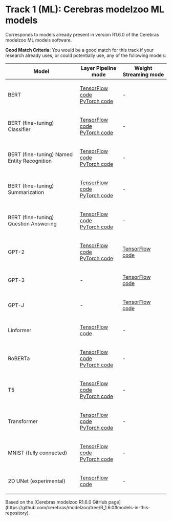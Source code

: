 # Track 1 (ML): Cerebras modelzoo ML models 
Corresponds to models already present in version R1.6.0 of the Cerebras modelzoo ML models software. 

**Good Match Criteria:** You would be a good match for this track if your research already uses, or could potentially use, any of the following models:
<table>
  <thead>
    <tr>
      <th>Model</th><th>Layer Pipeline mode</th><th>Weight Streaming mode</th>
    </tr>
  </thead
<tbody>
<tr>
  <td>BERT</td>
  <td>     

[TensorFlow code](https://github.com/cerebras/modelzoo/blob/R_1.6.0/modelzoo/transformers/tf/bert)  <br />
[PyTorch code](https://github.com/cerebras/modelzoo/blob/R_1.6.0/modelzoo/transformers/pytorch/bert)
</td>
  <td>-</td>
</tr>
<tr>
<td>BERT (fine-tuning) Classifier</td>
<td>
  
[TensorFlow code](https://github.com/cerebras/modelzoo/blob/R_1.6.0/modelzoo/transformers/tf/bert/fine_tuning/classifier)  <br />
[PyTorch code](https://github.com/cerebras/modelzoo/blob/R_1.6.0/modelzoo/transformers/pytorch/bert/fine_tuning/classifier)</td>
<td>-</td>  
</tr>

<tr>
  <td>BERT (fine-tuning) Named Entity Recognition</td><td>
    
[TensorFlow code](https://github.com/cerebras/modelzoo/blob/R_1.6.0/modelzoo/transformers/tf/bert/fine_tuning/token_classifier)  <br />
[PyTorch code](https://github.com/cerebras/modelzoo/blob/R_1.6.0/modelzoo/transformers/pytorch/bert/fine_tuning/token_classifier)</td>
<td>-</td>
</tr>

<tr>
  <td>BERT (fine-tuning) Summarization</td>
<td> 
  
  [TensorFlow code](https://github.com/cerebras/modelzoo/blob/R_1.6.0/modelzoo/transformers/tf/bert/fine_tuning/extractive_summarization)  <br />
  [PyTorch code](https://github.com/cerebras/modelzoo/blob/R_1.6.0/modelzoo/transformers/pytorch/bert/fine_tuning/extractive_summarization)</td>
<td>-</td>
</tr>

<tr>
<td>BERT (fine-tuning) Question Answering</td>
<td> 
  
[TensorFlow code](https://github.com/cerebras/modelzoo/blob/R_1.6.0/modelzoo/transformers/tf/bert/fine_tuning/qa) <br />
[PyTorch code](https://github.com/cerebras/modelzoo/blob/R_1.6.0/modelzoo/transformers/pytorch/bert/fine_tuning/qa)</td>
<td>-</td>
</tr>

<tr>
  <td>GPT-2</td>
<td>
  
[TensorFlow code](https://github.com/cerebras/modelzoo/blob/R_1.6.0/modelzoo/transformers/tf/gpt2) <br />
[PyTorch code](https://github.com/cerebras/modelzoo/blob/R_1.6.0/modelzoo/transformers/pytorch/gpt2)</td>

<td>
  
  [TensorFlow code](https://github.com/cerebras/modelzoo/blob/R_1.6.0/modelzoo/transformers/tf/gpt2)</td>
</tr>

<tr> 
  <td>GPT-3</td>
<td>-</td>
<td>
  
  [TensorFlow code](https://github.com/cerebras/modelzoo/blob/R_1.6.0/modelzoo/transformers/tf/gpt3)</td>
</tr>

<tr> 
  <td>GPT-J</td>
<td>-</td>
<td>
  
  [TensorFlow code](https://github.com/cerebras/modelzoo/blob/R_1.6.0/modelzoo/transformers/tf/gptj)</td>
</tr>

<tr>
<td>Linformer</td>
<td>
  
  [TensorFlow code](https://github.com/cerebras/modelzoo/blob/R_1.6.0/modelzoo/transformers/tf/linformer)</td>
<td>-</td>
</tr>

<tr>
<td>RoBERTa</td>
<td>
  
[TensorFlow code](https://github.com/cerebras/modelzoo/blob/R_1.6.0/modelzoo/transformers/tf/bert)<br />
[PyTorch code](https://github.com/cerebras/modelzoo/blob/R_1.6.0/modelzoo/transformers/pytorch/bert)</td>
<td>-</td>
</tr>

<tr>
<td>T5</td>
<td>

[TensorFlow code](https://github.com/cerebras/modelzoo/blob/R_1.6.0/modelzoo/transformers/tf/t5)<br />
[PyTorch code](https://github.com/cerebras/modelzoo/blob/R_1.6.0/modelzoo/transformers/pytorch/t5)</td>
<td>-</td>
</tr>

<tr><td>Transformer</td>
<td>
  
[TensorFlow code](https://github.com/cerebras/modelzoo/blob/R_1.6.0/modelzoo/transformers/tf/transformer)<br />
[PyTorch code](https://github.com/cerebras/modelzoo/blob/R_1.6.0/modelzoo/transformers/pytorch/transformer)</td>
<td>-</td>
</tr>

<tr>
  <td>MNIST (fully connected)</td>
<td>
  
[TensorFlow code](https://github.com/cerebras/modelzoo/blob/R_1.6.0/modelzoo/fc_mnist/tf)<br />
[PyTorch code](https://github.com/cerebras/modelzoo/blob/R_1.6.0/modelzoo/fc_mnist/pytorch)</td>
<td>-</td>
</tr>

<tr>
  <td>2D UNet (experimental)</td>
<td>
  
[TensorFlow code](https://github.com/cerebras/modelzoo/blob/R_1.6.0/modelzoo/unet/tf)</td>
<td>-</td>
</tbody>
</table>


<p>Based on the [Cerebras modelzoo R1.6.0 GitHub page](https://github.com/cerebras/modelzoo/tree/R_1.6.0#models-in-this-repository).</p>

